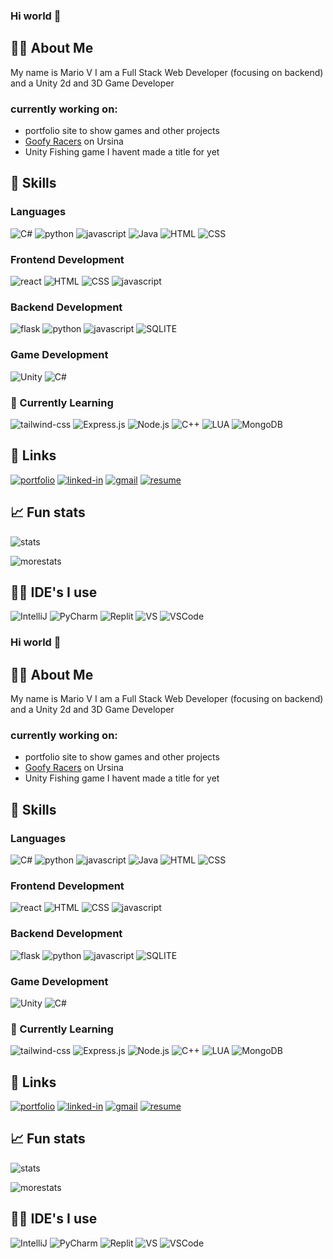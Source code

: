 
### Hi world 👋

## 👨‍💻 About Me

My name is Mario V I am a Full Stack Web Developer (focusing on backend) and a Unity 2d and 3D Game Developer
### currently working on:

* portfolio site to show games and other projects
* [Goofy Racers](https://github.com/RandomMexican/Goofy-Racers) on Ursina
* Unity Fishing game I havent made a title for yet


## 📖 Skills

### Languages
![C#](https://img.shields.io/badge/C%23-239120?style=for-the-badge&logo=c-sharp&logoColor=white)
![python](https://img.shields.io/badge/Python-3776AB?style=for-the-badge&logo=python&logoColor=white)
![javascript](https://img.shields.io/badge/JavaScript-323330?style=for-the-badge&logo=javascript&logoColor=F7DF1E)
![Java](	https://img.shields.io/badge/Java-ED8B00?style=for-the-badge&logo=openjdk&logoColor=white)
![HTML](	https://img.shields.io/badge/HTML-239120?style=for-the-badge&logo=html5&logoColor=white)
![CSS](	https://img.shields.io/badge/CSS-239120?&style=for-the-badge&logo=css3&logoColor=white)



### Frontend Development

![react](https://img.shields.io/badge/React-20232A?style=for-the-badge&logo=react&logoColor=61DAFB)
![HTML](	https://img.shields.io/badge/HTML-239120?style=for-the-badge&logo=html5&logoColor=white)
![CSS](	https://img.shields.io/badge/CSS-239120?&style=for-the-badge&logo=css3&logoColor=white)
![javascript](https://img.shields.io/badge/JavaScript-323330?style=for-the-badge&logo=javascript&logoColor=F7DF1E)


### Backend Development

![flask](https://img.shields.io/badge/Flask-000000?style=for-the-badge&logo=flask&logoColor=white)
![python](https://img.shields.io/badge/Python-3776AB?style=for-the-badge&logo=python&logoColor=white)
![javascript](https://img.shields.io/badge/JavaScript-323330?style=for-the-badge&logo=javascript&logoColor=F7DF1E)
![SQLITE](	https://img.shields.io/badge/SQLite-07405E?style=for-the-badge&logo=sqlite&logoColor=white)

### Game Development

![Unity](https://img.shields.io/badge/Unity-100000?style=for-the-badge&logo=unity&logoColor=white)
![C#](https://img.shields.io/badge/C%23-239120?style=for-the-badge&logo=c-sharp&logoColor=white)

### 📝 Currently Learning

![tailwind-css](https://img.shields.io/badge/tailwind_css-06B6D4?style=for-the-badge&logo=tailwind-css&logoColor=white)
![Express.js](https://img.shields.io/badge/Express.js-404D59?style=for-the-badge)
![Node.js](https://img.shields.io/badge/Node.js-43853D?style=for-the-badge&logo=node.js&logoColor=white)
![C++](https://img.shields.io/badge/C%2B%2B-00599C?style=for-the-badge&logo=c%2B%2B&logoColor=white)
![LUA](https://img.shields.io/badge/Lua-2C2D72?style=for-the-badge&logo=lua&logoColor=white)
![MongoDB](https://img.shields.io/badge/MongoDB-4EA94B?style=for-the-badge&logo=mongodb&logoColor=white)


## 🔗 Links
[![portfolio](https://img.shields.io/badge/Portfolio-5340ff?style=for-the-badge&logo=Google-chrome&logoColor=white)](https://github.com/RandomMexican/marios-website)
[![linked-in](https://img.shields.io/badge/Linked_In-0077B5?style=for-the-badge&logo=LinkedIn&logoColor=white)](https://www.linkedin.com/in/mario-vaquero-8a5903237/)
[![gmail](https://img.shields.io/badge/Gmail-D14836?style=for-the-badge&logo=Gmail&logoColor=white)](mvaquero143@gmail.com)
[![resume](https://img.shields.io/badge/Resume-4285F4?style=for-the-badge&logo=read-the-docs&logoColor=white)](https://docs.google.com/document/d/1asIkx-kD4_5fTLjddDOXfhWItdfWWUV95mv_toU5Omk/edit?usp=sharing)


## 📈 Fun stats
![stats](https://github-readme-stats.vercel.app/api?username=RandomMexican&theme=blue-green)

![morestats](	https://github-readme-stats.vercel.app/api/top-langs/?username=RandomMexican&theme=blue-green)

## 👨‍💻 IDE's I use

![IntelliJ](	https://img.shields.io/badge/IntelliJ_IDEA-000000.svg?style=for-the-badge&logo=intellij-idea&logoColor=white)
![PyCharm](https://img.shields.io/badge/PyCharm-000000.svg?&style=for-the-badge&logo=PyCharm&logoColor=white)
![Replit](https://img.shields.io/badge/replit-667881?style=for-the-badge&logo=replit&logoColor=white)
![VS](https://img.shields.io/badge/Visual_Studio-5C2D91?style=for-the-badge&logo=visual%20studio&logoColor=white)
![VSCode](https://img.shields.io/badge/Visual_Studio_Code-0078D4?style=for-the-badge&logo=visual%20studio%20code&logoColor=white)
![]()



### Hi world 👋

## 👨‍💻 About Me

My name is Mario V I am a Full Stack Web Developer (focusing on backend) and a Unity 2d and 3D Game Developer
### currently working on:

* portfolio site to show games and other projects
* [Goofy Racers](https://github.com/RandomMexican/Goofy-Racers) on Ursina
* Unity Fishing game I havent made a title for yet


## 📖 Skills

### Languages
![C#](https://img.shields.io/badge/C%23-239120?style=for-the-badge&logo=c-sharp&logoColor=white)
![python](https://img.shields.io/badge/Python-3776AB?style=for-the-badge&logo=python&logoColor=white)
![javascript](https://img.shields.io/badge/JavaScript-323330?style=for-the-badge&logo=javascript&logoColor=F7DF1E)
![Java](	https://img.shields.io/badge/Java-ED8B00?style=for-the-badge&logo=openjdk&logoColor=white)
![HTML](	https://img.shields.io/badge/HTML-239120?style=for-the-badge&logo=html5&logoColor=white)
![CSS](	https://img.shields.io/badge/CSS-239120?&style=for-the-badge&logo=css3&logoColor=white)



### Frontend Development

![react](https://img.shields.io/badge/React-20232A?style=for-the-badge&logo=react&logoColor=61DAFB)
![HTML](	https://img.shields.io/badge/HTML-239120?style=for-the-badge&logo=html5&logoColor=white)
![CSS](	https://img.shields.io/badge/CSS-239120?&style=for-the-badge&logo=css3&logoColor=white)
![javascript](https://img.shields.io/badge/JavaScript-323330?style=for-the-badge&logo=javascript&logoColor=F7DF1E)


### Backend Development

![flask](https://img.shields.io/badge/Flask-000000?style=for-the-badge&logo=flask&logoColor=white)
![python](https://img.shields.io/badge/Python-3776AB?style=for-the-badge&logo=python&logoColor=white)
![javascript](https://img.shields.io/badge/JavaScript-323330?style=for-the-badge&logo=javascript&logoColor=F7DF1E)
![SQLITE](	https://img.shields.io/badge/SQLite-07405E?style=for-the-badge&logo=sqlite&logoColor=white)

### Game Development

![Unity](https://img.shields.io/badge/Unity-100000?style=for-the-badge&logo=unity&logoColor=white)
![C#](https://img.shields.io/badge/C%23-239120?style=for-the-badge&logo=c-sharp&logoColor=white)

### 📝 Currently Learning

![tailwind-css](https://img.shields.io/badge/tailwind_css-06B6D4?style=for-the-badge&logo=tailwind-css&logoColor=white)
![Express.js](https://img.shields.io/badge/Express.js-404D59?style=for-the-badge)
![Node.js](https://img.shields.io/badge/Node.js-43853D?style=for-the-badge&logo=node.js&logoColor=white)
![C++](https://img.shields.io/badge/C%2B%2B-00599C?style=for-the-badge&logo=c%2B%2B&logoColor=white)
![LUA](https://img.shields.io/badge/Lua-2C2D72?style=for-the-badge&logo=lua&logoColor=white)
![MongoDB](https://img.shields.io/badge/MongoDB-4EA94B?style=for-the-badge&logo=mongodb&logoColor=white)


## 🔗 Links
[![portfolio](https://img.shields.io/badge/Portfolio-5340ff?style=for-the-badge&logo=Google-chrome&logoColor=white)](https://github.com/RandomMexican/marios-website)
[![linked-in](https://img.shields.io/badge/Linked_In-0077B5?style=for-the-badge&logo=LinkedIn&logoColor=white)](https://www.linkedin.com/in/mario-vaquero-8a5903237/)
[![gmail](https://img.shields.io/badge/Gmail-D14836?style=for-the-badge&logo=Gmail&logoColor=white)](mvaquero143@gmail.com)
[![resume](https://img.shields.io/badge/Resume-4285F4?style=for-the-badge&logo=read-the-docs&logoColor=white)](https://docs.google.com/document/d/1asIkx-kD4_5fTLjddDOXfhWItdfWWUV95mv_toU5Omk/edit?usp=sharing)


## 📈 Fun stats
![stats](https://github-readme-stats.vercel.app/api?username=RandomMexican&theme=blue-green)

![morestats](	https://github-readme-stats.vercel.app/api/top-langs/?username=RandomMexican&theme=blue-green)

## 👨‍💻 IDE's I use

![IntelliJ](	https://img.shields.io/badge/IntelliJ_IDEA-000000.svg?style=for-the-badge&logo=intellij-idea&logoColor=white)
![PyCharm](https://img.shields.io/badge/PyCharm-000000.svg?&style=for-the-badge&logo=PyCharm&logoColor=white)
![Replit](https://img.shields.io/badge/replit-667881?style=for-the-badge&logo=replit&logoColor=white)
![VS](https://img.shields.io/badge/Visual_Studio-5C2D91?style=for-the-badge&logo=visual%20studio&logoColor=white)
![VSCode](https://img.shields.io/badge/Visual_Studio_Code-0078D4?style=for-the-badge&logo=visual%20studio%20code&logoColor=white)
![]()


